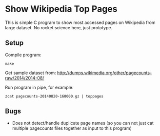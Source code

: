 Show Wikipedia Top Pages
========================

This is simple C program to show most accessed pages on Wikipedia from large
dataset. No rocket science here, just prototype.

Setup
-----

Compile program:

	make

Get sample dataset from: http://dumps.wikimedia.org/other/pagecounts-raw/2014/2014-08/

Run program in pipe, for example:

	zcat pagecounts-20140820-160000.gz | toppages

Bugs
----

* Does not detect/handle duplicate page names (so you can not just cat multiple pagecounts files together as input to this program)


